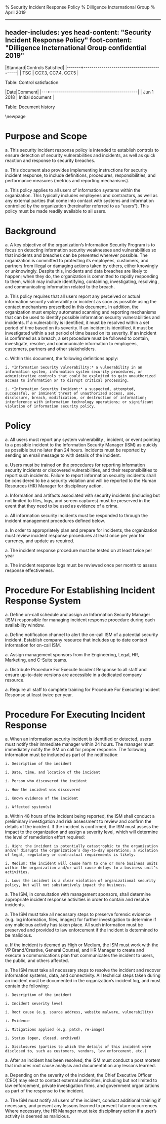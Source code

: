 % Security Incident Response Policy
% Dilligence Incternational Group
% April 2019

---
header-includes: yes
head-content: "Security Incident Response Policy"
foot-content: "Dilligence Incternational Group confidential 2019"
---

|Standard|Controls Satisfied|
|-------+--------------------------------------------|
| TSC | CC7.3, CC7.4, CC7.5 |

Table: Control satisfaction


|Date|Comment|
|---+--------------------------------------------|
| Jun 1 2018 | Initial document |

Table: Document history


\newpage


# Purpose and Scope

a. This security incident response policy is intended to establish controls to ensure detection of security vulnerabilities and incidents, as well as quick reaction and response to security breaches.

a. This document also provides implementing instructions for security incident response, to include definitions, procedures, responsibilities, and performance measures (metrics and reporting mechanisms).

a. This policy applies to all users of information systems within the organization. This typically includes employees and contractors, as well as any external parties that come into contact with systems and information controlled by the organization (hereinafter referred to as “users”). This policy must be made readily available to all users.

# Background

a. A key objective of the organization’s Information Security Program is to focus on detecting information security weaknesses and vulnerabilities so that incidents and breaches can be prevented wherever possible. The organization is committed to protecting its employees, customers, and partners from illegal or damaging actions taken by others, either knowingly or unknowingly. Despite this, incidents and data breaches are likely to happen; when they do, the organization is committed to rapidly responding to them, which may include identifying, containing, investigating, resolving , and communicating information related to the breach.

a. This policy requires that all users report any perceived or actual information security vulnerability or incident as soon as possible using the contact mechanisms prescribed in this document. In addition, the organization must employ automated scanning and reporting mechanisms that can be used to identify possible information security vulnerabilities and incidents. If a vulnerability is identified, it must be resolved within a set period of time based on its severity. If an incident is identified, it must be investigated within a set period of time based on its severity. If an incident is confirmed as a breach, a set procedure must be followed to contain, investigate, resolve, and communicate information to employees, customers, partners and other stakeholders.  

c. Within this document, the following definitions apply:

    i. *Information Security Vulnerability:* a vulnerability in an information system, information system security procedures, or administrative controls that could be exploited to gain unauthorized access to information or to disrupt critical processing.

    i. *Information Security Incident:* a suspected, attempted, successful, or imminent threat of unauthorized access, use, disclosure, breach, modification, or destruction of information; interference with information technology operations; or significant violation of information security policy.

# Policy
a. All users must report any system vulnerability , incident, or event pointing to a possible incident to the Information Security Manager (ISM) as quickly as possible but no later than 24 hours. Incidents must be reported by sending an email message to <insert email address here> with details of the incident.

a. Users must be trained on the procedures for reporting information security incidents or discovered vulnerabilities, and their responsibilities to report such incidents. Failure to report information security incidents shall be considered to be a security violation and will be reported to the Human Resources (HR) Manager for disciplinary action.

a. Information and artifacts associated with security incidents (including but not limited to files, logs, and screen captures) must be preserved in the event that they need to be used as evidence of a crime.

a. All information security incidents must be responded to through the incident management procedures defined below.

a. In order to appropriately plan and prepare for incidents, the organization must review incident response procedures at least once per year for currency, and update as required.

a. The incident response procedure must be tested on at least twice per year

a. The incident response logs must be reviewed once per month to assess response effectiveness.

# Procedure For Establishing Incident Response System

a. Define on-call schedule and assign an Information Security Manager (ISM) responsible for managing incident response procedure during each availability window.

a. Define notification channel to alert the on-call ISM of a potential security incident.  Establish company resource that includes up to date contact information for on-call ISM.

a. Assign management sponsors from the Engineering, Legal, HR, Marketing, and C-Suite teams.

a. Distribute Procedure For Execute Incident Response to all staff and ensure up-to-date versions are accessible in a dedicated company resource. 

a. Require all staff to complete training for Procedure For Executing Incident Response at least twice per year.

# Procedure For Executing Incident Response

a. When an information security incident is identified or detected, users must notify their immediate manager within 24 hours. The manager must immediately notify the ISM on call for proper response. The following information must be included as part of the notification:

    i. Description of the incident

    i. Date, time, and location of the incident

    i. Person who discovered the incident

    i. How the incident was discovered

    i. Known evidence of the incident

    i. Affected system(s)

a. Within 48 hours of the incident being reported, the ISM shall conduct a preliminary investigation and risk assessment to review and confirm the details of the incident. If the incident is confirmed, the ISM must assess the impact to the organization and assign a severity level, which will determine the level of remediation effort required:

    i. High: the incident is potentially catastrophic to the organization and/or disrupts the organization’s day-to-day operations; a violation of legal, regulatory or contractual requirements is likely.

    i. Medium: the incident will cause harm to one or more business units within the organization and/or will cause delays to a business unit’s activities.

    i. Low: the incident is a clear violation of organizational security policy, but will not substantively impact the business.


a. The ISM, in consultation with management sponsors, shall determine appropriate incident response activities in order to contain and resolve incidents.

a. The ISM must take all necessary steps to preserve forensic evidence (e.g. log information, files, images) for further investigation to determine if any malicious activity has taken place. All such information must be preserved and provided to law enforcement if the incident is determined to be malicious.

a. If the incident is deemed as High or Medium, the ISM must work with the VP Brand/Creative, General Counsel, and HR Manager to create and execute a communications plan that communicates the incident to users, the public, and others affected.

a. The ISM must take all necessary steps to resolve the incident and recover information systems, data, and connectivity. All technical steps taken during an incident must be documented in the organization’s incident log, and must contain the following:

    i. Description of the incident

    i. Incident severity level

    i. Root cause (e.g. source address, website malware, vulnerability)

    i. Evidence

    i. Mitigations applied (e.g. patch, re-image)

    i. Status (open, closed, archived)

    i. Disclosures (parties to which the details of this incident were disclosed to, such as customers, vendors, law enforcement, etc.)

a. After an incident has been resolved, the ISM must conduct a post mortem that includes root cause analysis and documentation any lessons learned.

a. Depending on the severity of the incident, the Chief Executive Officer (CEO) may elect to contact external authorities, including but not limited to law enforcement, private investigation firms, and government organizations as part of the response to the incident.

a. The ISM must notify all users of the incident, conduct additional training if necessary, and present any lessons learned to prevent future occurrences. Where necessary, the HR Manager must take disciplinary action if a user’s activity is deemed as malicious.


